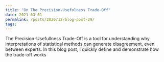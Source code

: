 ```yaml
---
title: "On The Precision-Usefulness Trade-Off"
date: 2021-03-01
permalink: /posts/2020/12/blog-post-29/
tags:
---
```


The Precision-Usefullness Trade-Off is a tool for understanding why interpretations of statistical methods can generate disagreement, even between experts.  In this blog post, I quickly define and demonstrate how the trade-off works
